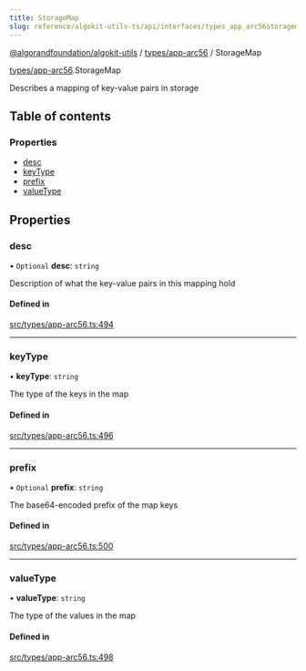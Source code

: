 ```yaml
---
title: StorageMap
slug: reference/algokit-utils-ts/api/interfaces/types_app_arc56storagemap
---
```


[@algorandfoundation/algokit-utils](/reference/algokit-utils-ts/api/overview) / [types/app-arc56](/reference/algokit-utils-ts/api/modules/types_app_arc56/) / StorageMap

[types/app-arc56](/reference/algokit-utils-ts/api/modules/types_app_arc56/).StorageMap

Describes a mapping of key-value pairs in storage

## Table of contents

### Properties

- [desc](#desc)
- [keyType](#keytype)
- [prefix](#prefix)
- [valueType](#valuetype)

## Properties

### desc

• `Optional` **desc**: `string`

Description of what the key-value pairs in this mapping hold

#### Defined in

[src/types/app-arc56.ts:494](https://github.com/algorandfoundation/algokit-utils-ts/blob/main/src/types/app-arc56.ts#L494)

---

### keyType

• **keyType**: `string`

The type of the keys in the map

#### Defined in

[src/types/app-arc56.ts:496](https://github.com/algorandfoundation/algokit-utils-ts/blob/main/src/types/app-arc56.ts#L496)

---

### prefix

• `Optional` **prefix**: `string`

The base64-encoded prefix of the map keys

#### Defined in

[src/types/app-arc56.ts:500](https://github.com/algorandfoundation/algokit-utils-ts/blob/main/src/types/app-arc56.ts#L500)

---

### valueType

• **valueType**: `string`

The type of the values in the map

#### Defined in

[src/types/app-arc56.ts:498](https://github.com/algorandfoundation/algokit-utils-ts/blob/main/src/types/app-arc56.ts#L498)
